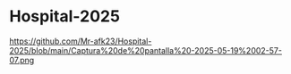 # Hospital-2025


https://github.com/Mr-afk23/Hospital-2025/blob/main/Captura%20de%20pantalla%20-2025-05-19%2002-57-07.png
